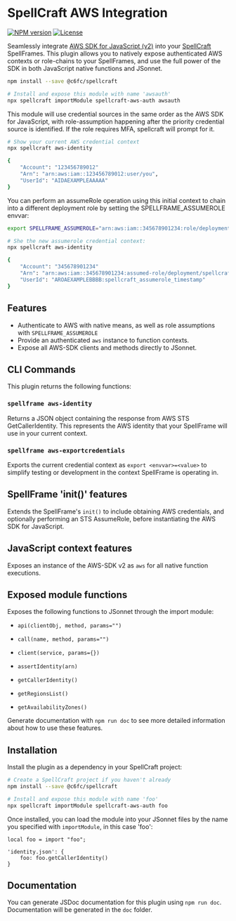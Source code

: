 # SpellCraft AWS Integration

[![NPM version](https://img.shields.io/npm/v/@c6fc/spellcraft-aws-auth.svg?style=flat)](https://www.npmjs.com/package/@c6fc/spellcraft-aws-auth)
[![License](https://img.shields.io/npm/l/@c6fc/spellcraft-aws-auth.svg?style=flat)](https://opensource.org/licenses/MIT)

Seamlessly integrate [AWS SDK for JavaScript (v2)](https://docs.aws.amazon.com/AWSJavaScriptSDK/latest/) into your [SpellCraft](https://github.com/@c6fc/spellcraft) SpellFrames. This plugin allows you to natively expose authenticated AWS contexts or role-chains to your SpellFrames, and use the full power of the SDK in both JavaScript native functions and JSonnet.

```sh
npm install --save @c6fc/spellcraft

# Install and expose this module with name 'awsauth'
npx spellcraft importModule spellcraft-aws-auth awsauth
```

This module will use credential sources in the same order as the AWS SDK for JavaScript, with role-assumption happening after the priority credential source is identified. If the role requires MFA, spellcraft will prompt for it.

```sh
# Show your current AWS credential context
npx spellcraft aws-identity

{
	"Account": "123456789012"
	"Arn": "arn:aws:iam::123456789012:user/you",
	"UserId": "AIDAEXAMPLEAAAAA"
}
```

You can perform an assumeRole operation using this initial context to chain into a different deployment role by setting the SPELLFRAME_ASSUMEROLE envvar:

```sh
export SPELLFRAME_ASSUMEROLE="arn:aws:iam::345678901234:role/deployment"

# She the new assumerole credential context:
npx spellcraft aws-identity

{
	"Account": "345678901234"
	"Arn": "arn:aws:iam::345678901234:assumed-role/deployment/spellcraft_assumerole_timestamp",
	"UserId": "AROAEXAMPLEBBBB:spellcraft_assumerole_timestamp"
}
```

## Features

- Authenticate to AWS with native means, as well as role assumptions with `SPELLFRAME_ASSUMEROLE`
- Provide an authenticated `aws` instance to function contexts.
- Expose all AWS-SDK clients and methods directly to JSonnet.

## CLI Commands

This plugin returns the following functions:

###	`spellframe aws-identity`

Returns a JSON object containing the response from AWS STS GetCallerIdentity. This represents the AWS identity that your SpellFrame will use in your current context.

### `spellframe aws-exportcredentials`

Exports the current credential context as `export <envvar>=<value>` to simplify testing or development in the context SpellFrame is operating in.

## SpellFrame 'init()' features

Extends the SpellFrame's `init()` to include obtaining AWS credentials, and optionally performing an STS AssumeRole, before instantiating the AWS SDK for JavaScript.

## JavaScript context features

Exposes an instance of the AWS-SDK v2 as `aws` for all native function executions.

## Exposed module functions

Exposes the following functions to JSonnet through the import module:

*	`api(clientObj, method, params="")`
*	`call(name, method, params="")`
*	`client(service, params={})`

*	`assertIdentity(arn)`
*	`getCallerIdentity()`
*	`getRegionsList()`
*	`getAvailabilityZones()`

Generate documentation with `npm run doc` to see more detailed information about how to use these features.


## Installation

Install the plugin as a dependency in your SpellCraft project:

```bash
# Create a SpellCraft project if you haven't already
npm install --save @c6fc/spellcraft

# Install and expose this module with name 'foo'
npx spellcraft importModule spellcraft-aws-auth foo
```

Once installed, you can load the module into your JSonnet files by the name you specified with `importModule`, in this case 'foo':

```jsonnet
local foo = import "foo";

'identity.json': {
	foo: foo.getCallerIdentity()
}
```

## Documentation

You can generate JSDoc documentation for this plugin using `npm run doc`. Documentation will be generated in the `doc` folder.